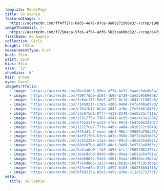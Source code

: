 ```yaml
---
template: ModelPage
title: GG Sophia
featuredImage: >-
  https://ucarecdn.com/ff4ff27c-6e65-4e76-97ce-9e06271560e3/-/crop/1989x1375/0,197/-/preview/
imageThumbnail: >-
  https://ucarecdn.com/f7250aca-5fc6-4f54-adf6-5b33ca6bbd32/-/crop/647x723/0,0/-/preview/
firstName: GG Sophia
collection: Girls
height: 152cm
measurementType: bust
bust: 75cm
waist: 66cm
hips: 84cm
size: '12'
shoeSize: '6'
hair: Brown
eyes: Hazel
imagePortfolio:
  - image: 'https://ucarecdn.com/0bc638c5-93be-4774-be52-0aade3dedb8a/'
  - image: 'https://ucarecdn.com/409f7dbe-db0f-4b96-b729-2ae5b95894a8/'
  - image: 'https://ucarecdn.com/3c6bc155-5db7-4272-8c1d-d043c1f062a0/'
  - image: 'https://ucarecdn.com/714b8214-c365-4306-9404-f4fa499a87ad/'
  - image: 'https://ucarecdn.com/e704fb12-bb1d-4042-af0e-27e33061045f/'
  - image: 'https://ucarecdn.com/3a587561-0ff7-4a39-8248-bae822acf11e/'
  - image: 'https://ucarecdn.com/3731775e-7f67-4541-ac55-b4ec4c3a1236/'
  - image: 'https://ucarecdn.com/b7bb31f9-ecb5-4fd8-99c8-1b439b83d3d7/'
  - image: 'https://ucarecdn.com/11727ce7-773a-449a-a484-a810272c9940/'
  - image: 'https://ucarecdn.com/8f5dd1c7-edae-4de6-96bf-99005d750a73/'
  - image: 'https://ucarecdn.com/4ef91fb6-63c9-483a-950e-88f71da93d85/'
  - image: 'https://ucarecdn.com/2c912280-11ae-4eac-89cd-cdda8c6ad821/'
  - image: 'https://ucarecdn.com/80de07ba-4603-40c1-94d8-8e9713a8963c/'
  - image: 'https://ucarecdn.com/2a3aabd0-ffd4-4d95-bfcf-7605f061376c/'
  - image: 'https://ucarecdn.com/16abdcbd-d80d-4d6e-99aa-5eb5a264f91e/'
  - image: 'https://ucarecdn.com/eea6069c-54e5-4581-91ea-b9949ec34d5a/'
  - image: 'https://ucarecdn.com/f764d805-1a33-44a1-bb20-1bd7f1953bbe/'
  - image: 'https://ucarecdn.com/313eed5a-8121-4957-b103-b80856804716/'
  - image: 'https://ucarecdn.com/0f89215a-85e3-4e5a-a36e-c11c6172273f/'
meta:
  title: GG Sophia
---
```


